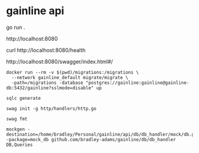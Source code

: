 # gainline api

go run .

http://localhost:8080


curl http://localhost:8080/health

http://localhost:8080/swagger/index.html#/

```
docker run --rm -v $(pwd)/migrations:/migrations \
  --network gainline_default migrate/migrate \
  -path=/migrations -database "postgres://gainline:gainline@gainline-db:5432/gainline?sslmode=disable" up
```

```
sqlc generate
```

```
swag init -g http/handlers/http.go
``` 

```
swag fmt
```

```
mockgen -destination=/home/bradley/Personal/gainline/api/db/db_handler/mock/db.go -package=mock_db github.com/bradley-adams/gainline/db/db_handler DB,Queries
```
